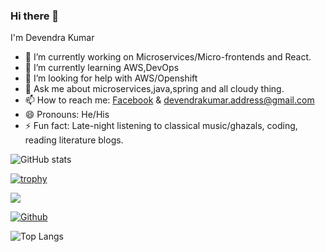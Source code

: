 ### Hi there 👋


I'm Devendra Kumar

<!--
**devendra-kmr/devendra-kmr** is a ✨ _special_ ✨ repository because its `README.md` (this file) appears on your GitHub profile.
Here are some ideas to get you started:
-->
<!--- 👯 I’m looking to collaborate on ... -->
- 🔭 I’m currently working on Microservices/Micro-frontends and React.
- 🌱 I’m currently learning AWS,DevOps
- 🤔 I’m looking for help with AWS/Openshift
- 💬 Ask me about microservices,java,spring and all cloudy thing.
- 📫 How to reach me: [Facebook](https://www.facebook.com/JavaPioneer) & devendrakumar.address@gmail.com
- 😄 Pronouns: He/His
- ⚡ Fun fact: Late-night listening to classical music/ghazals, coding, reading literature blogs.

<!--
<img src="https://github-readme-stats.vercel.app/api?username=devendra-kmr&&show_icons=true"/>
-->
![GitHub stats](https://github-readme-stats.vercel.app/api?username=devendra-kmr&show_icons=true&theme=tokyonight)

[![trophy](https://github-profile-trophy.vercel.app/?username=devendra-kmr)](https://github.com/ryo-ma/github-profile-trophy)


![](https://visitor-badge.laobi.icu/badge?page_id=devendra-kmr)

[![Github](https://img.shields.io/github/followers/devendra-kmr?label=Follow&style=social)](https://github.com/devendra-kmr)

![Top Langs](https://github-readme-stats.vercel.app/api/top-langs/?username=devendra-kmr&theme=tokyonight)


